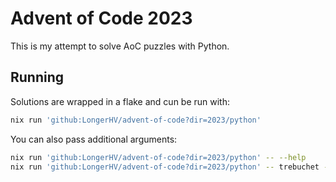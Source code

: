 # Advent of Code 2023

This is my attempt to solve AoC puzzles with Python.

## Running

Solutions are wrapped in a flake and cun be run with:

```bash
nix run 'github:LongerHV/advent-of-code?dir=2023/python'
```

You can also pass additional arguments:

```bash
nix run 'github:LongerHV/advent-of-code?dir=2023/python' -- --help
nix run 'github:LongerHV/advent-of-code?dir=2023/python' -- trebuchet --part=2 --input /path/to/input.txt
```
